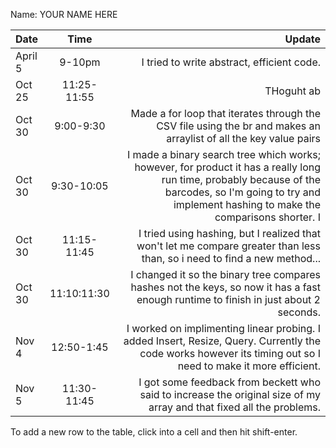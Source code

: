 Name: YOUR NAME HERE

| Date    |    Time     |                                                                                                                                                                                                                                                                                                                 Update |
|:--------|:-----------:|-----------------------------------------------------------------------------------------------------------------------------------------------------------------------------------------------------------------------------------------------------------------------------------------------------------------------:|
| April 5 |   9-10pm    |                                                                                                                                                                                                                                                                             I tried to write abstract, efficient code. |
| Oct 25  | 11:25-11:55 |                                                                                                                                                                                                                                                                                                             THoguht ab |
| Oct 30  |  9:00-9:30  |                                                                                                                                                                                                      Made a for loop that iterates through the CSV file using the br and makes an arraylist of all the key value pairs |
| Oct 30  | 9:30-10:05  | I made a binary search tree which works; however, for product it has a really long run time, probably because of the barcodes, so I'm going to try and implement hashing to make the comparisons shorter.                                                                                                            I |
| Oct 30  | 11:15-11:45 |                                                                                                                                                                                              I tried using hashing, but I realized that won't let me compare greater than less than, so i need to find a new method... |
| Oct 30  | 11:10:11:30 |                                                                                                                                                                                   I changed it so the binary tree compares hashes not the keys, so now it has a fast enough runtime to finish in just about 2 seconds. |
| Nov 4   | 12:50-1:45  |                                                                                                                                                           I worked on implimenting linear probing. I added Insert, Resize, Query. Currently the code works however its timing out so I need to make it more efficient. |
| Nov 5   | 11:30-11:45 |                                                                                                                                                                                                   I got some feedback from beckett who said to increase the original size of my array and that fixed all the problems. |


To add a new row to the table, click into a cell and then hit shift-enter.
